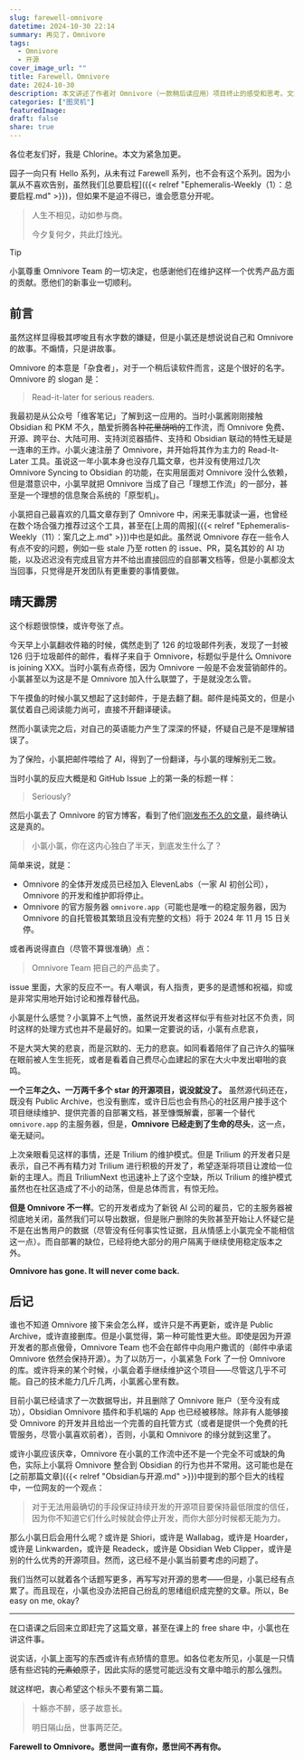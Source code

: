 ```yaml
---
slug: farewell-omnivore
datetime: 2024-10-30 22:14
summary: 再见了，Omnivore
tags:
  - Omnivore
  - 开源
cover_image_url: ""
title: Farewell，Omnivore
date: 2024-10-30
description: 本文讲述了作者对 Omnivore（一款稍后读应用）项目终止的感受和思考。文章首先介绍了作者与 Omnivore 的渊源，表达了对其功能和理念的赞赏。接着，作者详细描述了得知 Omnivore 团队加入 ElevenLabs、Omnivore 即将停止维护和服务关闭的反应时的悲哀，虽然 Omnivore 的代码依然开源，但服务器关闭和缺乏完善的自部署文档，意味着 Omnivore 实际上已走到生命尽头。最后，作者表示自己已经彻底离开 Omnivore，探讨了开源项目的风险并展望了可能的替代工具，表达了对开源社区的思考。
categories: ["图灵机"]
featuredImage: 
draft: false
share: true
---
```


各位老友们好，我是 Chlorine。本文为紧急加更。

园子一向只有 Hello 系列，从未有过 Farewell 系列，也不会有这个系列。因为小氯从不喜欢告别，虽然我们[总要启程]({{< relref "Ephemeralis-Weekly（1）：总要启程.md" >}})，但如果不是迫不得已，谁会愿意分开呢。

> 人生不相见，动如参与商。
> 
> 今夕复何夕，共此灯烛光。 

> [!TIP]
> 小氯尊重 Omnivore Team 的一切决定，也感谢他们在维护这样一个优秀产品方面的贡献。愿他们的新事业一切顺利。

## 前言

虽然这样显得极其啰唆且有水字数的嫌疑，但是小氯还是想说说自己和 Omnivore 的故事。不煽情，只是讲故事。

Omnivore 的本意是「杂食者」，对于一个稍后读软件而言，这是个很好的名字。Omnivore 的 slogan 是：

> Read-it-later for serious readers.

我最初是从公众号「维客笔记」了解到这一应用的。当时小氯酱刚刚接触 Obsidian 和 PKM 不久，酷爱折腾各种~~花里胡哨的~~工作流，而 Omnivore 免费、开源、跨平台、大陆可用、支持浏览器插件、支持和 Obsidian 联动的特性无疑是一连串的王炸。小氯火速注册了 Omnivore，并开始将其作为主力的 Read-It-Later 工具。虽说这一年小氯本身也没存几篇文章，也并没有使用过几次 Omnivore Syncing to Obsidian 的功能，在实用层面对 Omnivore 没什么依赖，但是潜意识中，小氯早就把 Omnivore 当成了自己「理想工作流」的一部分，甚至是一个理想的信息聚合系统的「原型机」。

小氯把自己最喜欢的几篇文章存到了 Omnivore 中，闲来无事就读一遍，也曾经在数个场合强力推荐过这个工具，甚至在[上周的周报]({{< relref "Ephemeralis-Weekly（11）：案几之上.md" >}})中也是如此。虽然说 Omnivore 存在一些令人有点不安的问题，例如一些 stale 乃至 rotten 的 issue、PR，莫名其妙的 AI 功能，以及迟迟没有完成且官方并不给出直接回应的自部署文档等，但是小氯都没太当回事，只觉得是开发团队有更重要的事情要做。

## 晴天霹雳

这个标题很惊悚，或许夸张了点。

今天早上小氯翻收件箱的时候，偶然走到了 126 的垃圾邮件列表，发现了一封被 126 归于垃圾邮件的邮件，看样子来自于 Omnivore，标题似乎是什么 Omnivore is joining XXX。当时小氯有点奇怪，因为 Omnivore 一般是不会发营销邮件的。小氯甚至以为这是不是 Omnivore 加入什么联盟了，于是就没怎么管。

下午摸鱼的时候小氯又想起了这封邮件，于是去翻了翻。邮件是纯英文的，但是小氯仗着自己阅读能力尚可，直接不开翻译硬读。

然而小氯读完之后，对自己的英语能力产生了深深的怀疑，怀疑自己是不是理解错误了。

为了保险，小氯把邮件喂给了 AI，得到了一份翻译，与小氯的理解别无二致。

当时小氯的反应大概是和 GitHub Issue 上的第一条的标题一样：

> Seriously?

然后小氯去了 Omnivore 的官方博客，看到了他们[刚发布不久的文章](https://blog.omnivore.app/p/omnivore-is-joining-elevenlabs)，最终确认这是真的。

> 小氯小氯，你在这内心独白了半天，到底发生什么了？

简单来说，就是：

- Omnivore 的全体开发成员已经加入 ElevenLabs（一家 AI 初创公司），Omnivore 的开发和维护即将停止。
- Omnivore 的官方服务器 `omnivore.app`（可能也是唯一的稳定服务器，因为 Omnivore 的自托管极其繁琐且没有完整的文档）将于 2024 年 11 月 15 日关停。

或者再说得直白（尽管不算很准确）点：

> Omnivore Team 把自己的产品卖了。

issue 里面，大家的反应不一。有人嘲讽，有人指责，更多的是遗憾和祝福，抑或是非常实用地开始讨论和推荐替代品。

小氯是什么感觉？小氯算不上气愤，虽然说开发者这样似乎有些对社区不负责，同时这样的处理方式也并不是最好的。如果一定要说的话，小氯有点悲哀，

不是大哭大笑的悲哀，而是沉默的、无力的悲哀。如同看着陪伴了自己许久的猫咪在眼前被人生生扼死，或者是看着自己费尽心血建起的家在大火中发出噼啪的哀鸣。

**一个三年之久、一万两千多个 star 的开源项目，说没就没了。** 虽然源代码还在，既没有 Public Archive，也没有删库，或许日后也会有热心的社区用户接手这个项目继续维护、提供完善的自部署文档，甚至慷慨解囊，部署一个替代 `omnivore.app` 的主服务器，但是，**Omnivore 已经走到了生命的尽头**，这一点，毫无疑问。

上次亲眼看见这样的事情，还是 Trilium 的维护模式。但是 Trilium 的开发者只是表示，自己不再有精力对 Trilium 进行积极的开发了，希望逐渐将项目让渡给一位新的主理人。而且 TriliumNext 也迅速补上了这个空缺，所以 Trilium 的维护模式虽然也在社区造成了不小的动荡，但是总体而言，有惊无险。

**但是 Omnivore 不一样**。它的开发者成为了新锐 AI 公司的雇员，它的主服务器被彻底地关闭，虽然我们可以导出数据，但是账户删除的失败甚至开始让人怀疑它是不是在出售用户的数据（尽管没有任何事实性证据，且从情感上小氯完全不能相信这一点）。而自部署的缺位，已经将绝大部分的用户隔离于继续使用稳定版本之外。

**Omnivore has gone. It will never come back.**

## 后记

谁也不知道 Omnivore 接下来会怎么样，或许只是不再更新，或许是 Public Archive，或许直接删库。但是小氯觉得，第一种可能性更大些。即使是因为开源开发者的那点傲骨，Omnivore Team 也不会在邮件中向用户撒谎的（邮件中承诺 Omnivore 依然会保持开源）。为了以防万一，小氯紧急 Fork 了一份 Omnivore 的库。或许将来的某个时候，小氯会着手继续维护这个项目——尽管这几乎不可能。自己的技术能力几斤几两，小氯酱心里有数。

目前小氯已经请求了一次数据导出，并且删除了 Omnivore 账户（至今没有成功），Obsidian Omnivore 插件和手机端的 App 也已经被移除。除非有人能够接受 Omnivore 的开发并且给出一个完善的自托管方式（或者是提供一个免费的托管服务，尽管小氯喜欢前者），否则，小氯和 Omnivore 的缘分就到这里了。

或许小氯应该庆幸，Omnivore 在小氯的工作流中还不是一个完全不可或缺的角色，实际上小氯将 Omnivore 整合到 Obsidian 的行为也并不常用。这可能也是在[之前那篇文章]({{< relref "Obsidian与开源.md" >}})中提到的那个巨大的线程中，一位网友的一个观点：

> 对于无法用最确切的手段保证持续开发的开源项目要保持最低限度的信任，因为你不知道它们什么时候就会停止开发，而你大部分时候都无能为力。

那么小氯日后会用什么呢？或许是 Shiori，或许是 Wallabag，或许是 Hoarder，或许是 Linkwarden，或许是 Readeck，或许是 Obsidian Web Clipper，或许是别的什么优秀的开源项目。然而，这已经不是小氯当前要考虑的问题了。

我们当然可以就着各个话题写更多，再写写对开源的思考——但是，小氯已经有点累了。而且现在，小氯也没办法把自己纷乱的思绪组织成完整的文章。所以，Be easy on me, okay?

---

在口语课之后回来立即赶完了这篇文章，甚至在课上的 free share 中，小氯也在讲这件事。

说实话，小氯上面写的东西或许有点矫情的意思。如各位老友所见，小氯是一只情感有些迟钝的~~元素娘~~原子，因此实际的感觉可能远没有文章中暗示的那么强烈。

就这样吧，衷心希望这个标头不要有第二篇。

> 十觞亦不醉，感子故意长。
> 
> 明日隔山岳，世事两茫茫。 

**Farewell to Omnivore。愿世间一直有你，愿世间不再有你。**